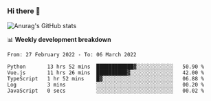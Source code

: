 ### Hi there 👋
![Anurag's GitHub stats](https://github-readme-stats.vercel.app/api?username=jami1024&show_icons=true&theme=radical)

📊 **Weekly development breakdown**
<!--START_SECTION:waka-->

```text
From: 27 February 2022 - To: 06 March 2022

Python       13 hrs 52 mins  ████████████▓░░░░░░░░░░░░   50.90 %
Vue.js       11 hrs 26 mins  ██████████▓░░░░░░░░░░░░░░   42.00 %
TypeScript   1 hr 52 mins    █▓░░░░░░░░░░░░░░░░░░░░░░░   06.88 %
Log          3 mins          ░░░░░░░░░░░░░░░░░░░░░░░░░   00.20 %
JavaScript   0 secs          ░░░░░░░░░░░░░░░░░░░░░░░░░   00.02 %
```

<!--END_SECTION:waka-->
<!--
**jami1024/jami1024** is a ✨ _special_ ✨ repository because its `README.md` (this file) appears on your GitHub profile.

Here are some ideas to get you started:

- 🔭 I’m currently working on ...
- 🌱 I’m currently learning ...
- 👯 I’m looking to collaborate on ...
- 🤔 I’m looking for help with ...
- 💬 Ask me about ...
- 📫 How to reach me: ...
- 😄 Pronouns: ...
- ⚡ Fun fact: ...
-->
